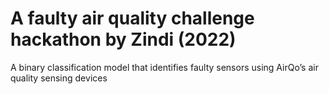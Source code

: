 # A faulty air quality challenge hackathon by Zindi (2022)
A binary classification model that identifies faulty sensors using AirQo’s air quality sensing devices

